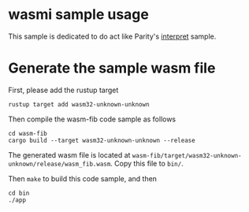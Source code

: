 # wasmi sample usage

This sample is dedicated to do act like Parity's [interpret](https://github.com/paritytech/wasmi/blob/master/examples/interpret.rs) sample.

# Generate the sample wasm file

First, please add the rustup target

```
rustup target add wasm32-unknown-unknown
```

Then compile the wasm-fib code sample as follows

```
cd wasm-fib
cargo build --target wasm32-unknown-unknown --release
```

The generated wasm file is located at `wasm-fib/target/wasm32-unknown-unknown/release/wasm_fib.wasm`. Copy this file to `bin/`.

Then `make` to build this code sample, and then

```
cd bin
./app
```

